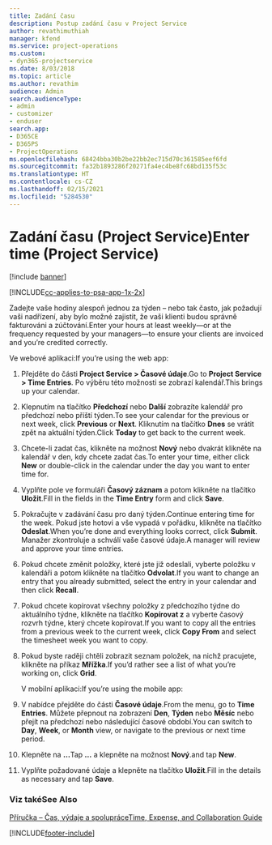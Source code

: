 ```yaml
---
title: Zadání času
description: Postup zadání času v Project Service
author: revathimuthiah
manager: kfend
ms.service: project-operations
ms.custom:
- dyn365-projectservice
ms.date: 8/03/2018
ms.topic: article
ms.author: revathim
audience: Admin
search.audienceType:
- admin
- customizer
- enduser
search.app:
- D365CE
- D365PS
- ProjectOperations
ms.openlocfilehash: 68424bba30b2be22bb2ec715d70c361585eef6fd
ms.sourcegitcommit: fa32b1893286f20271fa4ec4be8fc68bd135f53c
ms.translationtype: HT
ms.contentlocale: cs-CZ
ms.lasthandoff: 02/15/2021
ms.locfileid: "5284530"
---
```

# <a name="enter-time-project-service"></a><span data-ttu-id="5d2db-103">Zadání času (Project Service)</span><span class="sxs-lookup"><span data-stu-id="5d2db-103">Enter time (Project Service)</span></span>

[!include [banner](../includes/psa-now-project-operations.md)]

[!INCLUDE[cc-applies-to-psa-app-1x-2x](../includes/cc-applies-to-psa-app-1x-2x.md)]

<span data-ttu-id="5d2db-104">Zadejte vaše hodiny alespoň jednou za týden – nebo tak často, jak požadují vaši nadřízení, aby bylo možné zajistit, že vaši klienti budou správně fakturováni a zúčtování.</span><span class="sxs-lookup"><span data-stu-id="5d2db-104">Enter your hours at least weekly—or at the frequency requested by your managers—to ensure your clients are invoiced and you’re credited correctly.</span></span>  
  
 <span data-ttu-id="5d2db-105">Ve webové aplikaci:</span><span class="sxs-lookup"><span data-stu-id="5d2db-105">If you’re using the web app:</span></span>  
  
1. <span data-ttu-id="5d2db-106">Přejděte do části **Project Service > Časové údaje**.</span><span class="sxs-lookup"><span data-stu-id="5d2db-106">Go to **Project Service > Time Entries**.</span></span> <span data-ttu-id="5d2db-107">Po výběru této možnosti se zobrazí kalendář.</span><span class="sxs-lookup"><span data-stu-id="5d2db-107">This brings up your calendar.</span></span>  
  
2. <span data-ttu-id="5d2db-108">Klepnutím na tlačítko **Předchozí** nebo **Další** zobrazíte kalendář pro předchozí nebo příští týden.</span><span class="sxs-lookup"><span data-stu-id="5d2db-108">To see your calendar for the previous or next week, click **Previous** or **Next**.</span></span> <span data-ttu-id="5d2db-109">Kliknutím na tlačítko **Dnes** se vrátit zpět na aktuální týden.</span><span class="sxs-lookup"><span data-stu-id="5d2db-109">Click **Today** to get back to the current week.</span></span>  
  
3. <span data-ttu-id="5d2db-110">Chcete-li zadat čas, klikněte na možnost **Nový** nebo dvakrát klikněte na kalendář v den, kdy chcete zadat čas.</span><span class="sxs-lookup"><span data-stu-id="5d2db-110">To enter your time, either click **New** or double-click in the calendar under the day you want to enter time for.</span></span>  
  
4. <span data-ttu-id="5d2db-111">Vyplňte pole ve formuláři **Časový záznam** a potom klikněte na tlačítko **Uložit**.</span><span class="sxs-lookup"><span data-stu-id="5d2db-111">Fill in the fields in the **Time Entry** form and click **Save**.</span></span>  
  
5. <span data-ttu-id="5d2db-112">Pokračujte v zadávání času pro daný týden.</span><span class="sxs-lookup"><span data-stu-id="5d2db-112">Continue entering time for the week.</span></span> <span data-ttu-id="5d2db-113">Pokud jste hotovi a vše vypadá v pořádku, klikněte na tlačítko **Odeslat**.</span><span class="sxs-lookup"><span data-stu-id="5d2db-113">When you’re done and everything looks correct, click **Submit**.</span></span> <span data-ttu-id="5d2db-114">Manažer zkontroluje a schválí vaše časové údaje.</span><span class="sxs-lookup"><span data-stu-id="5d2db-114">A manager will review and approve your time entries.</span></span>  
  
6. <span data-ttu-id="5d2db-115">Pokud chcete změnit položky, které jste již odeslali, vyberte položku v kalendáři a potom klikněte na tlačítko **Odvolat**.</span><span class="sxs-lookup"><span data-stu-id="5d2db-115">If you want to change an entry that you already submitted, select the entry in your calendar and then click **Recall**.</span></span>  
  
7. <span data-ttu-id="5d2db-116">Pokud chcete kopírovat všechny položky z předchozího týdne do aktuálního týdne, klikněte na tlačítko **Kopírovat z** a vyberte časový rozvrh týdne, který chcete kopírovat.</span><span class="sxs-lookup"><span data-stu-id="5d2db-116">If you want to copy all the entries from a previous week to the current week, click **Copy From** and select the timesheet week you want to copy.</span></span>  
  
8. <span data-ttu-id="5d2db-117">Pokud byste raději chtěli zobrazit seznam položek, na nichž pracujete, klikněte na příkaz **Mřížka**.</span><span class="sxs-lookup"><span data-stu-id="5d2db-117">If you’d rather see a list of what you’re working on, click **Grid**.</span></span>  
  
   <span data-ttu-id="5d2db-118">V mobilní aplikaci:</span><span class="sxs-lookup"><span data-stu-id="5d2db-118">If you’re using the mobile app:</span></span>  
  
9. <span data-ttu-id="5d2db-119">V nabídce přejděte do části **Časové údaje**.</span><span class="sxs-lookup"><span data-stu-id="5d2db-119">From the menu, go to **Time Entries**.</span></span>     <span data-ttu-id="5d2db-120">Můžete přepnout na zobrazení **Den**, **Týden** nebo **Měsíc** nebo přejít na předchozí nebo následující časové období.</span><span class="sxs-lookup"><span data-stu-id="5d2db-120">You can switch to **Day**, **Week**, or **Month** view, or navigate to the previous or next time period.</span></span>  
  
10. <span data-ttu-id="5d2db-121">Klepněte na **…**</span><span class="sxs-lookup"><span data-stu-id="5d2db-121">Tap **…**</span></span> <span data-ttu-id="5d2db-122">a klepněte na možnost **Nový**.</span><span class="sxs-lookup"><span data-stu-id="5d2db-122">and tap **New**.</span></span>  
  
11. <span data-ttu-id="5d2db-123">Vyplňte požadované údaje a klepněte na tlačítko **Uložit**.</span><span class="sxs-lookup"><span data-stu-id="5d2db-123">Fill in the details as necessary and tap **Save**.</span></span>  
  
### <a name="see-also"></a><span data-ttu-id="5d2db-124">Viz také</span><span class="sxs-lookup"><span data-stu-id="5d2db-124">See Also</span></span>  
 [<span data-ttu-id="5d2db-125">Příručka – Čas, výdaje a spolupráce</span><span class="sxs-lookup"><span data-stu-id="5d2db-125">Time, Expense, and Collaboration Guide</span></span>](../psa/time-expense-collaboration-guide.md)


[!INCLUDE[footer-include](../includes/footer-banner.md)]